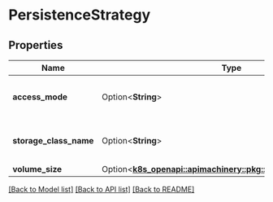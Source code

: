 # PersistenceStrategy

## Properties

Name | Type | Description | Notes
------------ | ------------- | ------------- | -------------
**access_mode** | Option<**String**> | Available access modes such as ReadWriteOnce, ReadWriteMany https://kubernetes.io/docs/concepts/storage/persistent-volumes/#access-modes | [optional]
**storage_class_name** | Option<**String**> | Name of the StorageClass required by the claim. More info: https://kubernetes.io/docs/concepts/storage/persistent-volumes#class-1 | [optional]
**volume_size** | Option<[**k8s_openapi::apimachinery::pkg::api::resource::Quantity**](k8s_openapi::apimachinery::pkg::api::resource::Quantity.md)> |  | [optional]

[[Back to Model list]](../README.md#documentation-for-models) [[Back to API list]](../README.md#documentation-for-api-endpoints) [[Back to README]](../README.md)


